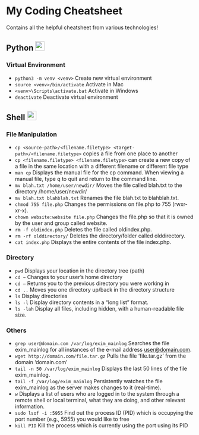 # My Coding Cheatsheet
Contains all the helpful cheatsheet from various technologies!

## Python <img src="https://user-images.githubusercontent.com/30590564/116572548-a66a8f80-a93e-11eb-8729-1bb41a23b2fb.png" width="25" height="25">
### Virtual Environment
* `python3 -m venv <venv>` Create new virtual environment
* `source <venv>/bin/activate` Activate in Mac
* `<venv>\Scripts\activate.bat` Activate in Windows
* `deactivate` Deactivate virtual environment

## Shell <img src="https://user-images.githubusercontent.com/30590564/116575936-afa92b80-a941-11eb-8298-ddbcfd96ec96.png" width="25" height="25">
### File Manipulation
* `cp <source-path>/<filename.filetype> <target-path>/<filename.filetype>` copies a file from one place to another
* `cp <filename.filetype> <filename.filetype>` can create a new copy of a file in the same location with a different filename or different file type
* `man cp` Displays the manual file for the cp command. When viewing a manual file, type q to quit and return to the command line.
* `mv blah.txt /home/user/newdir/` Moves the file called blah.txt to the directory /home/user/newdir/
* `mv blah.txt blahblah.txt` Renames the file blah.txt to blahblah.txt.
* `chmod 755 file.php` Changes the permissions on file.php to 755 (rwxr-xr-x).
* `chown website:website file.php` Changes the file.php so that it is owned by the user and group called website.
* `rm -f oldindex.php` Deletes the file called oldindex.php.
* `rm -rf olddirectory/` Deletes the directory/folder called olddirectory.
* `cat index.php` Displays the entire contents of the file index.php.

### Directory
* `pwd` Displays your location in the directory tree (path)
* `cd ~` Changes to your user’s home directory
* `cd –` Returns you to the previous directory you were working in
* `cd ..` Moves you one directory up/back in the directory structure
* `ls` Display directories
* `ls -l` Display directory contents in a “long list” format.
* `ls -lah` Display all files, including hidden, with a human-readable file size.

### Others
* `grep user@domain.com /var/log/exim_mainlog` Searches the file exim_mainlog for all instances of the e-mail address user@domain.com.
* `wget http://domain.com/file.tar.gz` Pulls the file ‘file.tar.gz’ from the domain ‘domain.com’
* `tail -n 50 /var/log/exim_mainlog` Displays the last 50 lines of the file exim_mainlog.
* `tail -f /var/log/exim_mainlog` Persistently watches the file exim_mainlog as the server makes changes to it (real-time).
* `w` Displays a list of users who are logged in to the system through a remote shell or local terminal, what they are doing, and other relevant information.
* `sudo lsof -i :5955` Find out the process ID (PID) which is occupying the port number (e.g., 5955) you would like to free
* `kill PID` Kill the process which is currently using the port using its PID






